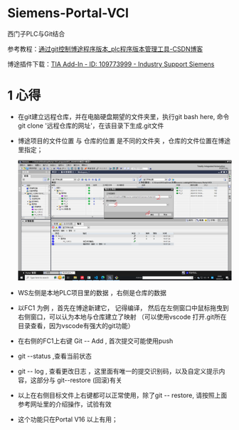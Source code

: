 # Siemens-Portal-VCI

西门子PLC与Git结合

参考教程：[通过git控制博途程序版本_plc程序版本管理工具-CSDN博客](https://blog.csdn.net/njsrlb/article/details/121384596)

博途插件下载：[TIA Add-In - ID: 109773999 - Industry Support Siemens](https://support.industry.siemens.com/cs/document/109773999/tia-add-in?dti=0&lc=zh-CN)

# 1 心得

* 在git建立远程仓库，并在电脑硬盘期望的文件夹里，执行git bash here,  命令 git clone  '远程仓库的网址'，在该目录下生成.git文件
* 博途项目的文件位置   与   仓库的位置    是不同的文件夹 ，仓库的文件位置在博途里指定；

    ![1704283800918](image/README/1704283800918.png)

* WS左侧是本地PLC项目里的数据 ，右侧是仓库的数据
* 以FC1 为例 ，首先在博途新建它， 记得编译，  然后在左侧窗口中鼠标拖曳到右侧窗口，可以认为本地与仓库建立了映射 （可以使用vscode 打开.git所在目录查看，因为vscode有强大的git功能）
* 在右侧的FC1上右键 Git -- Add , 首次提交可能使用push
* git --status ,查看当前状态
* git -- log , 查看更改日志 ，这里面有唯一的提交识别码，以及自定义提示内容，这部分与 git--restore (回滚)有关
* 以上在右侧目标文件上右键都可以正常使用，除了git -- restore, 请按照上面参考网址里的介绍操作，试验有效
* 这个功能只在Portal V16 以上有用；
